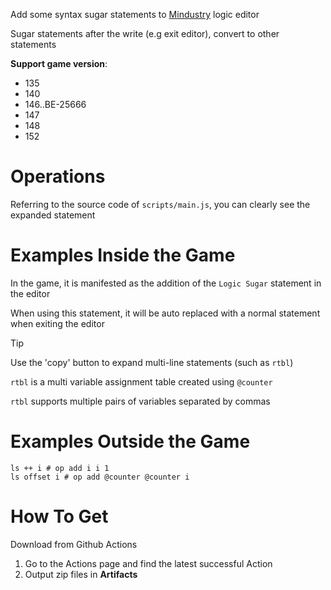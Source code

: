 Add some syntax sugar statements to [Mindustry] logic editor

Sugar statements after the write (e.g exit editor), convert to other statements

**Support game version**:

- 135
- 140
- 146..BE-25666
- 147
- 148
- 152

[Mindustry]: https://github.com/Anuken/Mindustry

# Operations
Referring to the source code of `scripts/main.js`,
you can clearly see the expanded statement

# Examples Inside the Game
In the game, it is manifested as the
addition of the `Logic Sugar` statement in the editor

When using this statement,
it will be auto replaced with a normal statement when exiting the editor

> [!TIP]
> Use the 'copy' button to expand multi-line statements (such as `rtbl`)
>
> `rtbl` is a multi variable assignment table created using `@counter`
>
> `rtbl` supports multiple pairs of variables separated by commas

# Examples Outside the Game
```gas
ls ++ i # op add i i 1
ls offset i # op add @counter @counter i
```

# How To Get
Download from Github Actions

1. Go to the Actions page and find the latest successful Action
2. Output zip files in **Artifacts**
